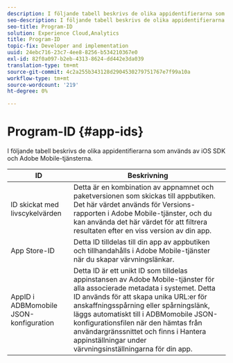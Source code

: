```yaml
---
description: I följande tabell beskrivs de olika appidentifierarna som används av iOS SDK och Adobe Mobile-tjänsterna.
seo-description: I följande tabell beskrivs de olika appidentifierarna som används av iOS SDK och Adobe Mobile-tjänsterna.
seo-title: Program-ID
solution: Experience Cloud,Analytics
title: Program-ID
topic-fix: Developer and implementation
uuid: 24ebc716-23c7-4ee8-8256-b534210367e0
exl-id: 82f0a097-b2eb-4313-8624-dd442e3da039
translation-type: tm+mt
source-git-commit: 4c2a255b343128d2904530279751767e7f99a10a
workflow-type: tm+mt
source-wordcount: '219'
ht-degree: 0%

---
```


# Program-ID {#app-ids}

I följande tabell beskrivs de olika appidentifierarna som används av iOS SDK och Adobe Mobile-tjänsterna.

| ID | Beskrivning |
|--- |--- |
| ID skickat med livscykelvärden | Detta är en kombination av appnamnet och paketversionen som skickas till appbutiken.  Det här värdet används för Versions-rapporten i Adobe Mobile-tjänster, och du kan använda det här värdet för att filtrera resultaten efter en viss version av din app. |
| App Store-ID | Detta ID tilldelas till din app av appbutiken och tillhandahålls i Adobe Mobile-tjänster när du skapar värvningslänkar. |
| AppID i ADBMomobile JSON-konfiguration | Detta ID är ett unikt ID som tilldelas appinstansen av Adobe Mobile-tjänster för alla associerade metadata i systemet.  Detta ID används för att skapa unika URL:er för anskaffningsspårning eller spårningslänk, läggs automatiskt till i ADBMomobile JSON-konfigurationsfilen när den hämtas från användargränssnittet och finns i Hantera appinställningar under värvningsinställningarna för din app. |
